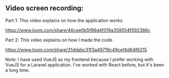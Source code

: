 ## Video screen recording:

Part 1: This video explains on how the application works.

https://www.loom.com/share/46cee0b5f96d4f019a359554f592386c

Part 2: This video explains on how I made the code.

https://www.loom.com/share/31ddabc31f3a49719c49cef4d64f6215

Note: I have used VueJS as my frontend because I prefer working with VueJS for a Laravel application. I've worked with React before, but it's been a long time.